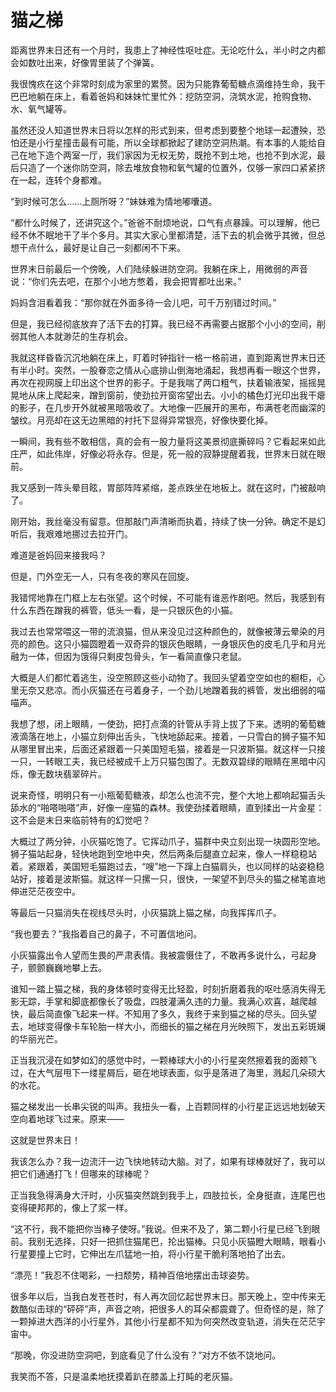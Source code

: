 # 猫之梯

距离世界末日还有一个月时，我患上了神经性呕吐症。无论吃什么，半小时之内都会如数吐出来，好像胃里装了个弹簧。 

我很愧疚在这个非常时刻成为家里的累赘。因为只能靠葡萄糖点滴维持生命，我干巴巴地躺在床上，看着爸妈和妹妹忙里忙外：挖防空洞，浇筑水泥，抢购食物、水、氧气罐等。 

虽然还没人知道世界末日将以怎样的形式到来，但考虑到要整个地球一起遭殃，恐怕还是小行星撞击最有可能，所以全球都掀起了建防空洞热潮。有本事的人能给自己在地下造个两室一厅，我们家因为无权无势，既抢不到土地，也抢不到水泥，最后只造了一个迷你防空洞，除去堆放食物和氧气罐的位置外，仅够一家四口紧紧挤在一起，连转个身都难。 

“到时候可怎么……上厕所呀？”妹妹难为情地嘟囔道。 

“都什么时候了，还讲究这个。”爸爸不耐烦地说，口气有点暴躁。可以理解，他已经不休不眠地干了半个多月。其实大家心里都清楚，活下去的机会微乎其微，但总想干点什么，最好是让自己一刻都闲不下来。 

世界末日前最后一个傍晚，人们陆续躲进防空洞。我躺在床上，用微弱的声音说：“你们先去吧，在那个小地方憋着，我会把胃都吐出来。” 

妈妈含泪看着我：“那你就在外面多待一会儿吧，可千万别错过时间。” 

但是，我已经彻底放弃了活下去的打算。我已经不再需要占据那个小小的空间，削弱其他人本就渺茫的生存机会。 

我就这样昏昏沉沉地躺在床上，盯着时钟指针一格一格前进，直到距离世界末日还有半小时。突然，一股眷恋之情从心底排山倒海地涌起，我想再看一眼这个世界，再次在视网膜上印出这个世界的影子。于是我喘了两口粗气，扶着输液架，摇摇晃晃地从床上爬起来，蹭到窗前，使劲拉开窗帘望出去。小小的橘色灯光印出我干瘪的影子，在几步开外就被黑暗吸收了。大地像一匹展开的黑布，布满苍老而幽深的皱纹。月亮却在这无边黑暗的衬托下显得异常银亮，好像快要化掉。 

一瞬间，我有些不敢相信，真的会有一股力量将这美景彻底撕碎吗？它看起来如此庄严，如此伟岸，好像必将永存。但是，死一般的寂静提醒着我，世界末日就在眼前。 

我又感到一阵头晕目眩，胃部阵阵紧缩，差点跌坐在地板上。就在这时，门被敲响了。 

刚开始，我丝毫没有留意。但那敲门声清晰而执着，持续了快一分钟。确定不是幻听后，我艰难地挪过去拉开门。 

难道是爸妈回来接我吗？ 

但是，门外空无一人，只有冬夜的寒风在回旋。 

我错愕地靠在门框上左右张望。这个时候，不可能有谁恶作剧吧。然后，我感到有什么东西在蹭我的裤管，低头一看，是一只银灰色的小猫。 

我过去也常常喂这一带的流浪猫，但从来没见过这种颜色的，就像被薄云晕染的月亮的颜色。这只小猫圆瞪着一双奇异的银灰色眼睛，一身银灰色的皮毛几乎和月光融为一体，但因为饿得只剩皮包骨头，乍一看简直像只老鼠。 

大概是人们都忙着逃生，没空照顾这些小动物了。我回头望着空空如也的橱柜，心里无奈又悲凉。而小灰猫还在弓着身子，一个劲儿地蹭着我的裤管，发出细弱的喵喵声。 

我想了想，闭上眼睛，一使劲，把打点滴的针管从手背上拔了下来。透明的葡萄糖液滴落在地上，小猫立刻伸出舌头，飞快地舔起来。接着，一只雪白的狮子猫不知从哪里冒出来，后面还紧跟着一只美国短毛猫，接着是一只波斯猫。就这样一只接一只，一转眼工夫，我已经被成千上万只猫包围了。无数双碧绿的眼睛在黑暗中闪烁，像无数块翡翠碎片。 

说来奇怪，明明只有一小瓶葡萄糖液，却怎么也流不完，整个大地上都响起猫舌头舔水的“啪嗒啪嗒”声，好像一座猫的森林。我使劲揉着眼睛，直到揉出一片金星：这不会是末日来临前特有的幻觉吧？ 

大概过了两分钟，小灰猫吃饱了。它挥动爪子，猫群中央立刻出现一块圆形空地。狮子猫站起身，轻快地跑到空地中央，然后两条后腿直立起来，像人一样稳稳站着。紧跟着，美国短毛猫跑过去，“嗖”地一下蹿上白猫肩头，也以同样的站姿稳稳站好，接着是波斯猫。就这样一只摞一只，很快，一架望不到尽头的猫之梯笔直地伸进茫茫夜空中。 

等最后一只猫消失在视线尽头时，小灰猫跳上猫之梯，向我挥挥爪子。 

“我也要去？”我指着自己的鼻子，不可置信地问。 

小灰猫露出令人望而生畏的严肃表情。我被震慑住了，不敢再多说什么，弓起身子，颤颤巍巍地攀上去。 

谁知一踏上猫之梯，我的身体顿时变得无比轻盈，时刻折磨着我的呕吐感消失得无影无踪，手掌和脚底都像长了吸盘，四肢灌满久违的力量。我满心欢喜，越爬越快，最后简直像飞起来一样。不知用了多久，我终于来到猫之梯的尽头。回头望去，地球变得像卡车轮胎一样大小，而细长的猫之梯在月光映照下，发出五彩斑斓的华丽光芒。 

正当我沉浸在如梦如幻的感觉中时，一颗棒球大小的小行星突然擦着我的面颊飞过，在大气层甩下一缕星屑后，砸在地球表面，似乎是落进了海里，溅起几朵硕大的水花。 

猫之梯发出一长串尖锐的叫声。我扭头一看，上百颗同样的小行星正远远地划破天空向着地球飞过来。原来—— 

这就是世界末日！ 

我该怎么办？我一边流汗一边飞快地转动大脑。对了，如果有球棒就好了，我可以把它们通通打飞！但哪来的球棒呢？ 

正当我急得满身大汗时，小灰猫突然跳到我手上，四肢拉长，全身挺直，连尾巴也变得硬邦邦的，像上了浆一样。 

“这不行，我不能把你当棒子使呀。”我说。但来不及了，第二颗小行星已经飞到眼前。我别无选择，只好一把抓住猫尾巴，抡出猫棒。只见小灰猫瞪大眼睛，眼看小行星要撞上它时，它伸出左爪猛地一拍，将小行星干脆利落地拍了出去。 

“漂亮！”我忍不住喝彩，一扫颓势，精神百倍地摆出击球姿势。 

很多年以后，当我白发苍苍时，有人再次回忆起世界末日。那天晚上，空中传来无数酷似击球的“砰砰”声，声音之响，把很多人的耳朵都震聋了。但奇怪的是，除了一颗掉进大西洋的小行星外，其他小行星都不知为何突然改变轨道，消失在茫茫宇宙中。 

“那晚，你没进防空洞吧，到底看见了什么没有？”对方不依不饶地问。 

我笑而不答，只是温柔地抚摸着趴在膝盖上打盹的老灰猫。